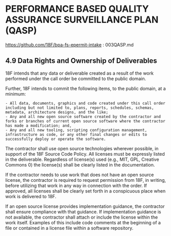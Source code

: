 # PERFORMANCE BASED QUALITY ASSURANCE SURVEILLANCE PLAN (QASP) #

https://github.com/18F/bpa-fs-epermit-intake :  	003QASP.md

## 4.9 Data Rights and Ownership of Deliverables ##

18F intends that any data or deliverable created as a result of the work performed under the call order be committed to the public domain.

Further, 18F intends to commit the following items, to the public domain, at a minimum:

    - All data, documents, graphics and code created under this call order including but not limited to, plans, reports, schedules, schemas, metadata, architecture designs, and the like;
    - Any and all new open source software created by the contractor and forks or branches of current open source software where the contractor has made a modification; and,
    - Any and all new tooling, scripting configuration management, infrastructure as code, or any other final changes or edits to successfully deploy or operate the software.

The contractor shall use open source technologies wherever possible, in support of the 18F Source Code Policy. All licenses must be expressly listed in the deliverable. Regardless of license(s) used (e.g., MIT, GPL, Creative Commons 0) the license(s) shall be clearly listed in the documentation.

If the contractor needs to use work that does not have an open source license, the contractor is required to request permission from 18F, in writing, before utilizing that work in any way in connection with the order. If approved, all licenses shall be clearly set forth in a conspicuous place when work is delivered to 18F.

If an open source license provides implementation guidance, the contractor shall ensure compliance with that guidance. If implementation guidance is not available, the contractor shall attach or include the license within the work itself. Examples of this include code comments at the beginning of a file or contained in a license file within a software repository.
